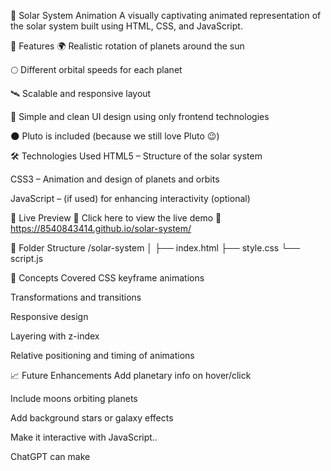 🌌 Solar System Animation
A visually captivating animated representation of the solar system built using HTML, CSS, and JavaScript.


🚀 Features
🌍 Realistic rotation of planets around the sun

🌕 Different orbital speeds for each planet

🛰️ Scalable and responsive layout

🎨 Simple and clean UI design using only frontend technologies

🌑 Pluto is included (because we still love Pluto 😉)


🛠️ Technologies Used
HTML5 – Structure of the solar system

CSS3 – Animation and design of planets and orbits

JavaScript – (if used) for enhancing interactivity (optional)

📸 Live Preview
🔗 Click here to view the live demo
🔗  https://8540843414.github.io/solar-system/  


📁 Folder Structure
/solar-system
│
├── index.html
├── style.css
└── script.js 


🧠 Concepts Covered
CSS keyframe animations

Transformations and transitions

Responsive design

Layering with z-index

Relative positioning and timing of animations


📈 Future Enhancements
Add planetary info on hover/click

Include moons orbiting planets

Add background stars or galaxy effects

Make it interactive with JavaScript..














ChatGPT can make 
